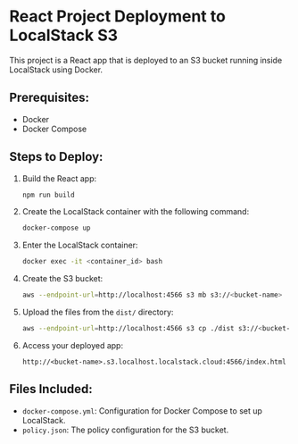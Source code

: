 # React Project Deployment to LocalStack S3

This project is a React app that is deployed to an S3 bucket running inside LocalStack using Docker.

## Prerequisites:
- Docker
- Docker Compose

## Steps to Deploy:

1. Build the React app:
   ```bash
   npm run build
   ```

2. Create the LocalStack container with the following command:
   ```bash
   docker-compose up
   ```

3. Enter the LocalStack container:
   ```bash
   docker exec -it <container_id> bash
   ```

4. Create the S3 bucket:
   ```bash
   aws --endpoint-url=http://localhost:4566 s3 mb s3://<bucket-name>
   ```

5. Upload the files from the `dist/` directory:
   ```bash
   aws --endpoint-url=http://localhost:4566 s3 cp ./dist s3://<bucket-name>/ --recursive
   ```

6. Access your deployed app:
   ```text
   http://<bucket-name>.s3.localhost.localstack.cloud:4566/index.html
   ```

## Files Included:
- `docker-compose.yml`: Configuration for Docker Compose to set up LocalStack.
- `policy.json`: The policy configuration for the S3 bucket.
